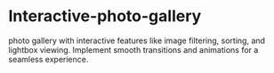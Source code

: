 # Interactive-photo-gallery
 photo gallery with interactive features like image filtering, sorting, and lightbox viewing. Implement smooth transitions and animations for a seamless experience.
